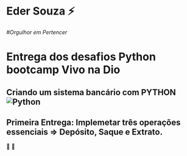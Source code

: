 # Eder Souza :zap:

*#Orgulhor em Pertencer*

# Entrega dos desafios Python bootcamp Vivo na Dio 

## Criando um sistema bancário com PYTHON![Python](https://img.shields.io/badge/python-3670A0?style=for-the-badge&logo=python&logoColor=ffdd54)

## Primeira Entrega: Implemetar três operações essenciais => Depósito, Saque e Extrato.

 :punch: :muscle: